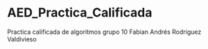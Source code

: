 # AED_Practica_Calificada
Practica calificada de algoritmos grupo 10 Fabian Andrés Rodriguez Valdivieso 
